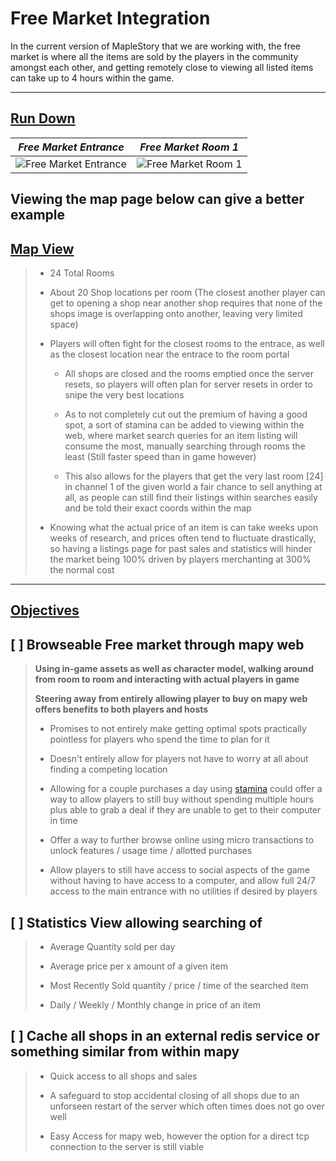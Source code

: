 Free Market Integration
=======================

In the current version of MapleStory that we are working with, the free market is where all the items are sold by the players in the community amongst each other, and getting remotely close to viewing all listed items can take up to 4 hours within the game.

---

[Run Down](#run-down)
--------

*__Free Market Entrance__*     |  *__Free Market Room 1__*
--------------------------  |  ----------------------
![Free Market Entrance](https://maplelegends.com/static/images/lib/map/910000000.png) | ![Free Market Room 1](https://maplelegends.com/static/images/lib/map/910000001.png)

Viewing the map page below can give a better example
----------------------------------------------------

[Map View](https://maplelegends.com/lib/map?id=910000000#3)
-----------------------------------------------------------

> - 24 Total Rooms
>
> - About 20 Shop locations per room (The closest another player can get to opening a shop near another shop requires that none of the shops image is overlapping onto another, leaving very limited space)
>
> - Players will often fight for the closest rooms to the entrace, as well as the closest location near the entrace to the room portal
>
>   - All shops are closed and the rooms emptied once the server resets, so players will often plan for server resets in order to snipe the very best locations
>
>   - As to not completely cut out the premium of having a good spot, a sort of stamina can be added to viewing within the web, where market search queries for an item listing will consume the most, manually searching through rooms the least (Still faster speed than in game however)
>
>   - This also allows for the players that get the very last room [24] in channel 1 of the given world a fair chance to sell anything at all, as people can still find their listings within searches easily and be told their exact coords within the map
>
> - Knowing what the actual price of an item is can take weeks upon weeks of research, and prices often tend to fluctuate drastically, so having a listings page for past sales and statistics will hinder the market being 100% driven by players merchanting at 300% the normal cost

---

[Objectives](#objectives)
----------

[ ] Browseable Free market through mapy web
-----------------------------------------------

> **Using in-game assets as well as character model, walking around from room to room and interacting with actual players in game**
>
> **Steering away from entirely allowing player to buy on mapy web offers benefits to both players and hosts**
>
> - Promises to not entirely make getting optimal spots practically pointless for players who spend the time to plan for it
>
> - Doesn't entirely allow for players not have to worry at all about finding a competing location
>
> - Allowing for a couple purchases a day using [stamina](#stamina) could offer a way to allow players to still buy without spending multiple hours plus able to grab a deal if they are unable to get to their computer in time
>
> - Offer a way to further browse online using micro transactions to unlock features / usage time / allotted purchases
>
> - Allow players to still have access to social aspects of the game without having to have access to a computer, and allow full 24/7 access to the main entrance with no utilities if desired by players

[ ] Statistics View allowing searching of
-----------------------------------------

> - Average Quantity sold per day
>
> - Average price per x amount of a given item
>
> - Most Recently Sold quantity / price / time of the searched item
>
> - Daily / Weekly / Monthly change in price of an item

[ ] Cache all shops in an external redis service or something similar from within mapy
--------------------------------------------------------------------------

> - Quick access to all shops and sales
>
> - A safeguard to stop accidental closing of all shops due to an unforseen restart of the server which often times does not go over well
>
> - Easy Access for mapy web, however the option for a direct tcp connection to the server is still viable
